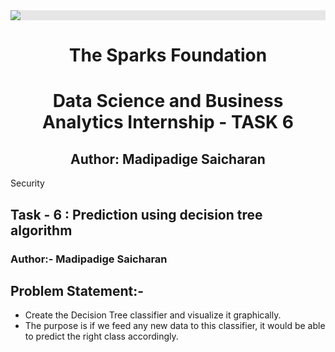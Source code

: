 <center><img style="display: block;-webkit-user-select: none;margin: auto;background-color: hsl(0, 0%, 90%);transition: background-color 300ms;" src="https://www.thesparksfoundationsingapore.org/images/logo_small.png"><h1>
 The Sparks Foundation</h1></center>


<center>

 <h1>Data Science and Business Analytics Internship - TASK 6</h1>

 <h2>Author: Madipadige Saicharan</h2>
</center>

Security


    
              
<h2> Task - 6 : Prediction using decision tree algorithm </h2>
<h3> Author:- Madipadige Saicharan</h3>


## Problem Statement:- 
* Create the Decision Tree classifier and visualize it graphically. 
* The purpose is if we feed any new data to this classifier, it would be able to  predict the right class accordingly.

